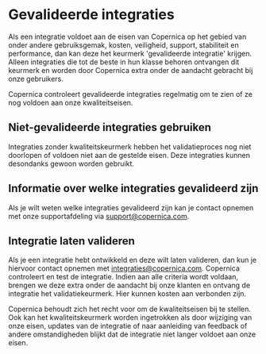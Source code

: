 # Gevalideerde integraties
Als een integratie voldoet aan de eisen van Copernica op het gebied van onder andere gebruiksgemak, kosten, veiligheid, support, stabiliteit en performance, dan kan deze het keurmerk 'gevalideerde integratie' krijgen. Alleen integraties die tot de beste in hun klasse behoren ontvangen dit keurmerk en worden door Copernica extra onder de aandacht gebracht bij onze gebruikers.  

Copernica controleert gevalideerde integraties regelmatig om te zien of ze nog voldoen aan onze kwaliteitseisen. 

## Niet-gevalideerde integraties gebruiken
Integraties zonder kwaliteitskeurmerk hebben het validatieproces nog niet doorlopen of voldoen niet aan de gestelde eisen. Deze  integraties kunnen desondanks gewoon worden gebruikt.

## Informatie over welke integraties gevalideerd zijn
Als je wilt weten welke integraties gevalideerd zijn kan je contact opnemen met onze supportafdeling via support@copernica.com. 

## Integratie laten valideren
Als je een integratie hebt ontwikkeld en deze wilt laten valideren, dan kun je hiervoor contact opnemen met integraties@copernica.com. Copernica controleert en test de integratie. Indien aan alle criteria wordt voldaan, brengen we deze extra onder de aandacht bij onze klanten en ontvang de integratie het validatiekeurmerk. Hier kunnen kosten aan verbonden zijn.

Copernica behoudt zich het recht voor om de kwaliteitseisen bij te stellen. Ook kan het kwaliteitskeurmerk worden ingetrokken als door wijziging van onze eisen, updates van de integratie of naar aanleiding van feedback of andere omstandigheden blijkt dat de integratie niet langer voldoet aan onze eisen.

